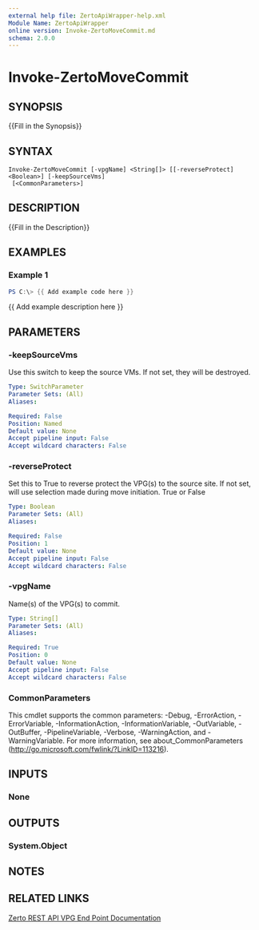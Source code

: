 ```yaml
---
external help file: ZertoApiWrapper-help.xml
Module Name: ZertoApiWrapper
online version: Invoke-ZertoMoveCommit.md
schema: 2.0.0
---
```


# Invoke-ZertoMoveCommit

## SYNOPSIS
{{Fill in the Synopsis}}

## SYNTAX

```
Invoke-ZertoMoveCommit [-vpgName] <String[]> [[-reverseProtect] <Boolean>] [-keepSourceVms]
 [<CommonParameters>]
```

## DESCRIPTION
{{Fill in the Description}}

## EXAMPLES

### Example 1
```powershell
PS C:\> {{ Add example code here }}
```

{{ Add example description here }}

## PARAMETERS

### -keepSourceVms
Use this switch to keep the source VMs.
If not set, they will be destroyed.

```yaml
Type: SwitchParameter
Parameter Sets: (All)
Aliases:

Required: False
Position: Named
Default value: None
Accept pipeline input: False
Accept wildcard characters: False
```

### -reverseProtect
Set this to True to reverse protect the VPG(s) to the source site.
If not set, will use selection made during move initiation.
True or False

```yaml
Type: Boolean
Parameter Sets: (All)
Aliases:

Required: False
Position: 1
Default value: None
Accept pipeline input: False
Accept wildcard characters: False
```

### -vpgName
Name(s) of the VPG(s) to commit.

```yaml
Type: String[]
Parameter Sets: (All)
Aliases:

Required: True
Position: 0
Default value: None
Accept pipeline input: False
Accept wildcard characters: False
```

### CommonParameters
This cmdlet supports the common parameters: -Debug, -ErrorAction, -ErrorVariable, -InformationAction, -InformationVariable, -OutVariable, -OutBuffer, -PipelineVariable, -Verbose, -WarningAction, and -WarningVariable.
For more information, see about_CommonParameters (http://go.microsoft.com/fwlink/?LinkID=113216).

## INPUTS

### None
## OUTPUTS

### System.Object
## NOTES

## RELATED LINKS
[Zerto REST API VPG End Point Documentation](http://s3.amazonaws.com/zertodownload_docs/Latest/Zerto%20Virtual%20Replication%20Zerto%20Virtual%20Manager%20%28ZVM%29%20-%20vSphere%20Online%20Help/RestfulAPIs/StatusAPIs.5.100.html#)
